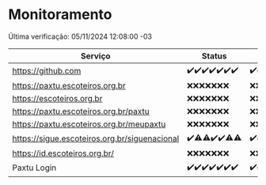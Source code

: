 # Monitoramento

Última verificação: 05/11/2024 12:08:00 -03

|Serviço|Status|Últimas 24h|
|---|---|---|
|https://github.com|<span title="2024-10-29: OK=23">✔️</span><span title="2024-10-30: OK=22">✔️</span><span title="2024-10-31: OK=23">✔️</span><span title="2024-11-01: OK=23">✔️</span><span title="2024-11-02: OK=23">✔️</span><span title="2024-11-03: OK=23">✔️</span><span title="2024-11-04: OK=14">✔️</span>|<span title="04/11/2024 12:09:00 -03 : 200">✔️</span><span title="04/11/2024 13:10:00 -03 : 200">✔️</span><span title="04/11/2024 14:07:00 -03 : 200">✔️</span><span title="04/11/2024 15:10:00 -03 : 200">✔️</span><span title="04/11/2024 16:07:00 -03 : 200">✔️</span><span title="04/11/2024 17:09:00 -03 : 200">✔️</span><span title="04/11/2024 18:07:00 -03 : 200">✔️</span><span title="04/11/2024 19:07:00 -03 : 200">✔️</span><span title="04/11/2024 20:08:00 -03 : 200">✔️</span><span title="04/11/2024 21:39:00 -03 : 200">✔️</span><span title="04/11/2024 23:09:00 -03 : 200">✔️</span><span title="05/11/2024 00:12:00 -03 : 200">✔️</span><span title="05/11/2024 01:10:00 -03 : 200">✔️</span><span title="05/11/2024 02:08:00 -03 : 200">✔️</span><span title="05/11/2024 03:11:00 -03 : 200">✔️</span><span title="05/11/2024 04:08:00 -03 : 200">✔️</span><span title="05/11/2024 05:11:00 -03 : 200">✔️</span><span title="05/11/2024 06:08:00 -03 : 200">✔️</span><span title="05/11/2024 07:09:00 -03 : 200">✔️</span><span title="05/11/2024 08:07:00 -03 : 200">✔️</span><span title="05/11/2024 09:15:00 -03 : 200">✔️</span><span title="05/11/2024 10:15:00 -03 : 200">✔️</span><span title="05/11/2024 11:07:00 -03 : 200">✔️</span><span title="05/11/2024 12:08:00 -03 : 200">✔️</span>|
|https://paxtu.escoteiros.org.br|<span title="2024-10-29: Falhas=23">❌</span><span title="2024-10-30: Falhas=22">❌</span><span title="2024-10-31: Falhas=23">❌</span><span title="2024-11-01: Falhas=23">❌</span><span title="2024-11-02: Falhas=23">❌</span><span title="2024-11-03: Falhas=23">❌</span><span title="2024-11-04: Falhas=14">❌</span>|<span title="04/11/2024 12:09:00 -03 : 403">❌</span><span title="04/11/2024 13:10:00 -03 : 403">❌</span><span title="04/11/2024 14:07:00 -03 : 403">❌</span><span title="04/11/2024 15:10:00 -03 : 403">❌</span><span title="04/11/2024 16:07:00 -03 : 403">❌</span><span title="04/11/2024 17:09:00 -03 : 403">❌</span><span title="04/11/2024 18:07:00 -03 : 403">❌</span><span title="04/11/2024 19:07:00 -03 : 403">❌</span><span title="04/11/2024 20:08:00 -03 : 403">❌</span><span title="04/11/2024 21:39:00 -03 : 403">❌</span><span title="04/11/2024 23:09:00 -03 : 403">❌</span><span title="05/11/2024 00:12:00 -03 : 403">❌</span><span title="05/11/2024 01:10:00 -03 : 403">❌</span><span title="05/11/2024 02:08:00 -03 : 403">❌</span><span title="05/11/2024 03:11:00 -03 : 403">❌</span><span title="05/11/2024 04:08:00 -03 : 403">❌</span><span title="05/11/2024 05:11:00 -03 : 403">❌</span><span title="05/11/2024 06:08:00 -03 : 403">❌</span><span title="05/11/2024 07:09:00 -03 : 403">❌</span><span title="05/11/2024 08:07:00 -03 : 403">❌</span><span title="05/11/2024 09:15:00 -03 : 403">❌</span><span title="05/11/2024 10:15:00 -03 : 403">❌</span><span title="05/11/2024 11:07:00 -03 : 403">❌</span><span title="05/11/2024 12:08:00 -03 : 403">❌</span>|
|https://escoteiros.org.br|<span title="2024-10-29: Falhas=23">❌</span><span title="2024-10-30: Falhas=22">❌</span><span title="2024-10-31: Falhas=23">❌</span><span title="2024-11-01: Falhas=23">❌</span><span title="2024-11-02: Falhas=23">❌</span><span title="2024-11-03: Falhas=23">❌</span><span title="2024-11-04: Falhas=14">❌</span>|<span title="04/11/2024 12:09:00 -03 : 403">❌</span><span title="04/11/2024 13:10:00 -03 : 403">❌</span><span title="04/11/2024 14:07:00 -03 : 403">❌</span><span title="04/11/2024 15:10:00 -03 : 403">❌</span><span title="04/11/2024 16:07:00 -03 : 403">❌</span><span title="04/11/2024 17:09:00 -03 : 403">❌</span><span title="04/11/2024 18:07:00 -03 : 403">❌</span><span title="04/11/2024 19:07:00 -03 : 403">❌</span><span title="04/11/2024 20:08:00 -03 : 403">❌</span><span title="04/11/2024 21:39:00 -03 : 403">❌</span><span title="04/11/2024 23:09:00 -03 : 403">❌</span><span title="05/11/2024 00:12:00 -03 : 403">❌</span><span title="05/11/2024 01:10:00 -03 : 403">❌</span><span title="05/11/2024 02:08:00 -03 : 403">❌</span><span title="05/11/2024 03:11:00 -03 : 403">❌</span><span title="05/11/2024 04:08:00 -03 : 403">❌</span><span title="05/11/2024 05:11:00 -03 : 403">❌</span><span title="05/11/2024 06:08:00 -03 : 403">❌</span><span title="05/11/2024 07:09:00 -03 : 403">❌</span><span title="05/11/2024 08:07:00 -03 : 403">❌</span><span title="05/11/2024 09:15:00 -03 : 403">❌</span><span title="05/11/2024 10:15:00 -03 : 403">❌</span><span title="05/11/2024 11:07:00 -03 : 403">❌</span><span title="05/11/2024 12:08:00 -03 : 403">❌</span>|
|https://paxtu.escoteiros.org.br/paxtu|<span title="2024-10-29: Falhas=23">❌</span><span title="2024-10-30: Falhas=22">❌</span><span title="2024-10-31: Falhas=23">❌</span><span title="2024-11-01: Falhas=23">❌</span><span title="2024-11-02: Falhas=23">❌</span><span title="2024-11-03: Falhas=23">❌</span><span title="2024-11-04: Falhas=14">❌</span>|<span title="04/11/2024 12:09:00 -03 : 403">❌</span><span title="04/11/2024 13:10:00 -03 : 403">❌</span><span title="04/11/2024 14:07:00 -03 : 403">❌</span><span title="04/11/2024 15:10:00 -03 : 403">❌</span><span title="04/11/2024 16:07:00 -03 : 403">❌</span><span title="04/11/2024 17:09:00 -03 : 403">❌</span><span title="04/11/2024 18:07:00 -03 : 403">❌</span><span title="04/11/2024 19:07:00 -03 : 403">❌</span><span title="04/11/2024 20:08:00 -03 : 403">❌</span><span title="04/11/2024 21:39:00 -03 : 403">❌</span><span title="04/11/2024 23:09:00 -03 : 403">❌</span><span title="05/11/2024 00:12:00 -03 : 403">❌</span><span title="05/11/2024 01:10:00 -03 : 403">❌</span><span title="05/11/2024 02:08:00 -03 : 403">❌</span><span title="05/11/2024 03:11:00 -03 : 403">❌</span><span title="05/11/2024 04:08:00 -03 : 403">❌</span><span title="05/11/2024 05:11:00 -03 : 403">❌</span><span title="05/11/2024 06:08:00 -03 : 403">❌</span><span title="05/11/2024 07:09:00 -03 : 403">❌</span><span title="05/11/2024 08:07:00 -03 : 403">❌</span><span title="05/11/2024 09:15:00 -03 : 403">❌</span><span title="05/11/2024 10:15:00 -03 : 403">❌</span><span title="05/11/2024 11:07:00 -03 : 403">❌</span><span title="05/11/2024 12:08:00 -03 : 403">❌</span>|
|https://paxtu.escoteiros.org.br/meupaxtu|<span title="2024-10-29: Falhas=23">❌</span><span title="2024-10-30: Falhas=22">❌</span><span title="2024-10-31: Falhas=23">❌</span><span title="2024-11-01: Falhas=23">❌</span><span title="2024-11-02: Falhas=23">❌</span><span title="2024-11-03: Falhas=23">❌</span><span title="2024-11-04: Falhas=14">❌</span>|<span title="04/11/2024 12:09:00 -03 : 403">❌</span><span title="04/11/2024 13:10:00 -03 : 403">❌</span><span title="04/11/2024 14:07:00 -03 : 403">❌</span><span title="04/11/2024 15:10:00 -03 : 403">❌</span><span title="04/11/2024 16:07:00 -03 : 403">❌</span><span title="04/11/2024 17:09:00 -03 : 403">❌</span><span title="04/11/2024 18:07:00 -03 : 403">❌</span><span title="04/11/2024 19:07:00 -03 : 403">❌</span><span title="04/11/2024 20:08:00 -03 : 403">❌</span><span title="04/11/2024 21:39:00 -03 : 403">❌</span><span title="04/11/2024 23:09:00 -03 : 403">❌</span><span title="05/11/2024 00:12:00 -03 : 403">❌</span><span title="05/11/2024 01:10:00 -03 : 403">❌</span><span title="05/11/2024 02:08:00 -03 : 403">❌</span><span title="05/11/2024 03:11:00 -03 : 403">❌</span><span title="05/11/2024 04:08:00 -03 : 403">❌</span><span title="05/11/2024 05:11:00 -03 : 403">❌</span><span title="05/11/2024 06:08:00 -03 : 403">❌</span><span title="05/11/2024 07:09:00 -03 : 403">❌</span><span title="05/11/2024 08:07:00 -03 : 403">❌</span><span title="05/11/2024 09:15:00 -03 : 403">❌</span><span title="05/11/2024 10:15:00 -03 : 403">❌</span><span title="05/11/2024 11:07:00 -03 : 403">❌</span><span title="05/11/2024 12:08:00 -03 : 403">❌</span>|
|https://sigue.escoteiros.org.br/siguenacional|<span title="2024-10-29: OK=23">✔️</span><span title="2024-10-30: OK=21, Falhas=1">⚠️</span><span title="2024-10-31: OK=22, Falhas=1">⚠️</span><span title="2024-11-01: OK=23">✔️</span><span title="2024-11-02: OK=23">✔️</span><span title="2024-11-03: OK=22, Falhas=1">⚠️</span><span title="2024-11-04: OK=13, Falhas=1">⚠️</span>|<span title="04/11/2024 12:09:00 -03 : 200">✔️</span><span title="04/11/2024 13:10:00 -03 : 200">✔️</span><span title="04/11/2024 14:07:00 -03 : 200">✔️</span><span title="04/11/2024 15:10:00 -03 : 200">✔️</span><span title="04/11/2024 16:07:00 -03 : 200">✔️</span><span title="04/11/2024 17:09:00 -03 : 200">✔️</span><span title="04/11/2024 18:07:00 -03 : 200">✔️</span><span title="04/11/2024 19:07:00 -03 : 200">✔️</span><span title="04/11/2024 20:08:00 -03 : 200">✔️</span><span title="04/11/2024 21:39:00 -03 : 200">✔️</span><span title="04/11/2024 23:09:00 -03 : 200">✔️</span><span title="05/11/2024 00:12:00 -03 : 200">✔️</span><span title="05/11/2024 01:10:00 -03 : 200">✔️</span><span title="05/11/2024 02:08:00 -03 : 200">✔️</span><span title="05/11/2024 03:11:00 -03 : 200">✔️</span><span title="05/11/2024 04:08:00 -03 : 200">✔️</span><span title="05/11/2024 05:11:00 -03 : 200">✔️</span><span title="05/11/2024 06:08:00 -03 : 200">✔️</span><span title="05/11/2024 07:09:00 -03 : 200">✔️</span><span title="05/11/2024 08:07:00 -03 : 200">✔️</span><span title="05/11/2024 09:15:00 -03 : 200">✔️</span><span title="05/11/2024 10:15:00 -03 : 200">✔️</span><span title="05/11/2024 11:07:00 -03 : 200">✔️</span><span title="05/11/2024 12:08:00 -03 : 200">✔️</span>|
|https://id.escoteiros.org.br/|<span title="2024-10-29: Falhas=23">❌</span><span title="2024-10-30: Falhas=22">❌</span><span title="2024-10-31: Falhas=23">❌</span><span title="2024-11-01: Falhas=23">❌</span><span title="2024-11-02: Falhas=23">❌</span><span title="2024-11-03: Falhas=23">❌</span><span title="2024-11-04: Falhas=14">❌</span>|<span title="04/11/2024 12:09:00 -03 : 403">❌</span><span title="04/11/2024 13:10:00 -03 : 403">❌</span><span title="04/11/2024 14:07:00 -03 : 403">❌</span><span title="04/11/2024 15:10:00 -03 : 403">❌</span><span title="04/11/2024 16:07:00 -03 : 403">❌</span><span title="04/11/2024 17:09:00 -03 : 403">❌</span><span title="04/11/2024 18:07:00 -03 : 403">❌</span><span title="04/11/2024 19:07:00 -03 : 403">❌</span><span title="04/11/2024 20:08:00 -03 : 403">❌</span><span title="04/11/2024 21:39:00 -03 : 403">❌</span><span title="04/11/2024 23:09:00 -03 : 403">❌</span><span title="05/11/2024 00:12:00 -03 : 403">❌</span><span title="05/11/2024 01:10:00 -03 : 403">❌</span><span title="05/11/2024 02:08:00 -03 : 403">❌</span><span title="05/11/2024 03:11:00 -03 : 403">❌</span><span title="05/11/2024 04:08:00 -03 : 403">❌</span><span title="05/11/2024 05:11:00 -03 : 403">❌</span><span title="05/11/2024 06:08:00 -03 : 403">❌</span><span title="05/11/2024 07:09:00 -03 : 403">❌</span><span title="05/11/2024 08:07:00 -03 : 403">❌</span><span title="05/11/2024 09:15:00 -03 : 403">❌</span><span title="05/11/2024 10:15:00 -03 : 403">❌</span><span title="05/11/2024 11:07:00 -03 : 403">❌</span><span title="05/11/2024 12:08:00 -03 : 403">❌</span>|
|Paxtu Login|<span title="2024-10-29: OK=23">✔️</span><span title="2024-10-30: OK=22">✔️</span><span title="2024-10-31: OK=23">✔️</span><span title="2024-11-01: OK=23">✔️</span><span title="2024-11-02: OK=23">✔️</span><span title="2024-11-03: OK=23">✔️</span><span title="2024-11-04: OK=14">✔️</span>|<span title="04/11/2024 12:09:00 -03 : 200">✔️</span><span title="04/11/2024 13:10:00 -03 : 200">✔️</span><span title="04/11/2024 14:07:00 -03 : 200">✔️</span><span title="04/11/2024 15:10:00 -03 : 200">✔️</span><span title="04/11/2024 16:07:00 -03 : 200">✔️</span><span title="04/11/2024 17:09:00 -03 : 200">✔️</span><span title="04/11/2024 18:07:00 -03 : 200">✔️</span><span title="04/11/2024 19:07:00 -03 : 200">✔️</span><span title="04/11/2024 20:08:00 -03 : 200">✔️</span><span title="04/11/2024 21:39:00 -03 : 200">✔️</span><span title="04/11/2024 23:09:00 -03 : 200">✔️</span><span title="05/11/2024 00:12:00 -03 : 200">✔️</span><span title="05/11/2024 01:10:00 -03 : 200">✔️</span><span title="05/11/2024 02:08:00 -03 : 200">✔️</span><span title="05/11/2024 03:11:00 -03 : 200">✔️</span><span title="05/11/2024 04:08:00 -03 : 200">✔️</span><span title="05/11/2024 05:11:00 -03 : 200">✔️</span><span title="05/11/2024 06:08:00 -03 : 200">✔️</span><span title="05/11/2024 07:09:00 -03 : 200">✔️</span><span title="05/11/2024 08:07:00 -03 : 200">✔️</span><span title="05/11/2024 09:15:00 -03 : 200">✔️</span><span title="05/11/2024 10:15:00 -03 : 200">✔️</span><span title="05/11/2024 11:07:00 -03 : 200">✔️</span><span title="05/11/2024 12:08:00 -03 : 200">✔️</span>|
